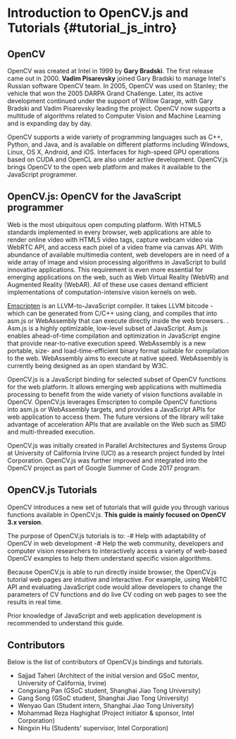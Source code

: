 Introduction to OpenCV.js and Tutorials {#tutorial_js_intro}
=======================================

OpenCV
------

OpenCV was created at Intel in 1999 by **Gary Bradski**. The first release came out in 2000. **Vadim Pisarevsky** joined Gary Bradski to manage Intel's Russian software OpenCV team. In 2005, OpenCV was used on Stanley; the vehicle that won the 2005 DARPA Grand Challenge. Later, its active development continued under the support of Willow Garage, with Gary Bradski and Vadim Pisarevsky leading the project. OpenCV now supports a multitude of algorithms related to Computer Vision and Machine Learning and is expanding day by day.

OpenCV supports a wide variety of programming languages such as C++, Python, and Java, and is available on different platforms including Windows, Linux, OS X, Android, and iOS. Interfaces for high-speed GPU operations based on CUDA and OpenCL are also under active development. OpenCV.js brings OpenCV to the open web platform and makes it available to the JavaScript programmer.

OpenCV.js: OpenCV for the JavaScript programmer
-------------

Web is the most ubiquitous open computing platform. With HTML5 standards implemented in every browser, web applications are able to render online video with HTML5 video tags, capture webcam video via WebRTC API, and access each pixel of a video frame via canvas API. With abundance of available multimedia content, web developers are in need of a wide array of image and vision processing algorithms in JavaScript to build innovative applications. This requirement is even more essential for emerging applications on the web, such as Web Virtual Reality (WebVR) and Augmented Reality (WebAR). All of these use cases demand efficient implementations of computation-intensive vision kernels on web.

[Emscripten](https://emscripten.org/) is an LLVM-to-JavaScript compiler. It takes LLVM bitcode - which can be generated from C/C++ using clang, and compiles that into asm.js or WebAssembly that can execute directly inside the web browsers. .  Asm.js is a highly optimizable, low-level subset of JavaScript. Asm.js enables ahead-of-time compilation and optimization in JavaScript engine that provide near-to-native execution speed. WebAssembly is a new portable, size- and load-time-efficient binary format suitable for compilation to the web. WebAssembly aims to execute at native speed. WebAssembly is currently being designed as an open standard by W3C.

OpenCV.js is a JavaScript binding for selected subset of OpenCV functions for the web platform. It allows emerging web applications with multimedia processing to benefit from the wide variety of vision functions available in OpenCV. OpenCV.js leverages Emscripten to compile OpenCV functions into asm.js or WebAssembly targets, and provides a JavaScript APIs for web application to access them. The future versions of the library will take advantage of acceleration APIs that are available on the Web such as SIMD and multi-threaded execution.

OpenCV.js was initially created in Parallel Architectures and Systems Group at University of California Irvine (UCI) as a research project funded by Intel Corporation. OpenCV.js was further improved and integrated into the OpenCV project as part of Google Summer of Code 2017 program.

OpenCV.js Tutorials
-----------------------

OpenCV introduces a new set of tutorials that will guide you through various functions available in OpenCV.js. **This guide is mainly focused on OpenCV 3.x version**.

The purpose of OpenCV.js tutorials is to:
-# Help with adaptability of OpenCV in web development
-# Help the web community, developers and computer vision researchers to interactively access a variety of web-based OpenCV examples to help them understand specific vision algorithms.

Because OpenCV.js is able to run directly inside browser, the OpenCV.js tutorial web pages are intuitive and interactive. For example, using WebRTC API and evaluating JavaScript code would allow developers to change the parameters of CV functions and do live CV coding on web pages to see the results in real time.

Prior knowledge of JavaScript and web application development is recommended to understand this guide.

Contributors
------------

Below is the list of contributors of OpenCV.js bindings and tutorials.

-  Sajjad Taheri (Architect of the initial version and GSoC mentor, University of California, Irvine)
-  Congxiang Pan (GSoC student, Shanghai Jiao Tong University)
-  Gang Song (GSoC student, Shanghai Jiao Tong University)
-  Wenyao Gan (Student intern, Shanghai Jiao Tong University)
-  Mohammad Reza Haghighat (Project initiator & sponsor, Intel Corporation)
-  Ningxin Hu (Students' supervisor, Intel Corporation)
